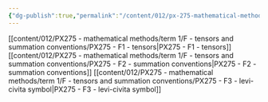 ```yaml
---
{"dg-publish":true,"permalink":"/content/012/px-275-mathematical-methods/term-1/f-tensors-and-summation-conventions/f-tensors-and-summation-conventions/","noteIcon":"1","created":"2024-12-02T12:09:22.409+00:00","updated":"2024-12-02T19:14:14.222+00:00"}
---
```


[[content/012/PX275 - mathematical methods/term 1/F - tensors and summation conventions/PX275 - F1 - tensors\|PX275 - F1 - tensors]]
[[content/012/PX275 - mathematical methods/term 1/F - tensors and summation conventions/PX275 - F2 - summation conventions\|PX275 - F2 - summation conventions]]
[[content/012/PX275 - mathematical methods/term 1/F - tensors and summation conventions/PX275 - F3 - levi-civita symbol\|PX275 - F3 - levi-civita symbol]]
